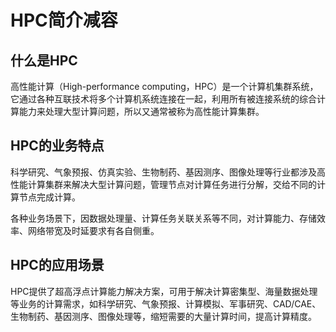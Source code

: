 # HPC简介减容<a name="ZH-CN_TOPIC_0062552883"></a>

## 什么是HPC<a name="section29667934141748"></a>

高性能计算（High-performance computing，HPC）是一个计算机集群系统，它通过各种互联技术将多个计算机系统连接在一起，利用所有被连接系统的综合计算能力来处理大型计算问题，所以又通常被称为高性能计算集群。

## HPC的业务特点<a name="section21225805223123"></a>

科学研究、气象预报、仿真实验、生物制药、基因测序、图像处理等行业都涉及高性能计算集群来解决大型计算问题，管理节点对计算任务进行分解，交给不同的计算节点完成计算。

各种业务场景下，因数据处理量、计算任务关联关系等不同，对计算能力、存储效率、网络带宽及时延要求有各自侧重。

## HPC的应用场景<a name="section35055121143034"></a>

HPC提供了超高浮点计算能力解决方案，可用于解决计算密集型、海量数据处理等业务的计算需求，如科学研究、气象预报、计算模拟、军事研究、CAD/CAE、生物制药、基因测序、图像处理等，缩短需要的大量计算时间，提高计算精度。

